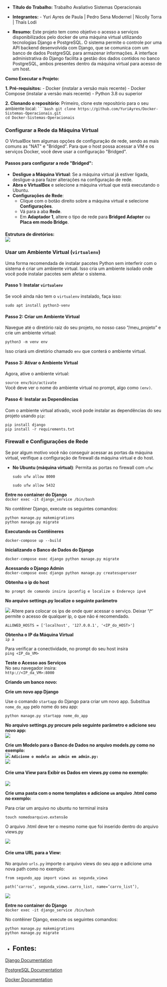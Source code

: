 * **Título do Trabalho:** Trabalho Avaliativo Sistemas Operacionais

* **Integrantes:** \- Yuri Ayres de Paula | Pedro Sena Modernel | Nicolly Torra | Thaís Lodi   
    
* **Resumo:** Este projeto tem como objetivo o acesso a serviços disponibilizados pelo docker de uma máquina virtual utilizando tecnologias Django e PostgreSQL. O sistema permite o controle por uma API backend desenvolvida com Django, que se comunica com um banco de dados PostgreSQL para armazenar informações. A interface administrativa do Django facilita a gestão dos dados contidos no banco PostgreSQL, ambos presentes dentro da máquina virtual para acesso de um host. 

**Como Executar o Projeto:** 

**1\. Pré-requisitos:** \- Docker (instalar a versão mais recente) \- Docker Compose (instalar a versão mais recente) \- Python 3.8 ou superior

**2\. Clonando o repositório**: Primeiro, clone este repositório para o seu ambiente local: ```` ```bash git clone https://github.com/YuriAyres/Docker-Sistemas-Operacionais.git ````   
`cd Docker-Sistemas-Operacionais`

### **Configurar a Rede da Máquina Virtual**

O VirtualBox tem algumas opções de configuração de rede, sendo as mais comuns as "NAT" e "Bridged". Para que o host possa acessar a VM e os serviços Docker, você deve usar a configuração "Bridged".

#### **Passos para configurar a rede "Bridged":**

* **Desligue a Máquina Virtual**: Se a máquina virtual já estiver ligada, desligue-a para fazer alterações na configuração de rede.  
* **Abra o VirtualBox** e selecione a máquina virtual que está executando o Ubuntu.  
* **Configurações de Rede**:  
  * Clique com o botão direito sobre a máquina virtual e selecione **Configurações**.  
  * Vá para a aba **Rede**.  
  * Em **Adaptador 1**, altere o tipo de rede para **Bridged Adapter** ou **Placa em modo Bridge**.

### 

**Estrutura de diretórios:**  
<img src="/img/img1.png">

### **Usar um Ambiente Virtual (**`virtualenv`**)**

Uma forma recomendada de instalar pacotes Python sem interferir com o sistema é criar um ambiente virtual. Isso cria um ambiente isolado onde você pode instalar pacotes sem afetar o sistema.

#### **Passo 1: Instalar** `virtualenv`

Se você ainda não tem o `virtualenv` instalado, faça isso:

`sudo apt install python3-venv`

#### **Passo 2: Criar um Ambiente Virtual**

Navegue até o diretório raiz do seu projeto, no nosso caso “/meu\_projeto” e crie um ambiente virtual:

`python3 -m venv env`

Isso criará um diretório chamado `env` que conterá o ambiente virtual.

#### **Passo 3: Ativar o Ambiente Virtual**

Agora, ative o ambiente virtual:

`source env/bin/activate`  
Você deve ver o nome do ambiente virtual no prompt, algo como `(env)`.

#### **Passo 4: Instalar as Dependências**

Com o ambiente virtual ativado, você pode instalar as dependências do seu projeto usando `pip`:

`pip install django`  
`pip install -r requirements.txt`

### **Firewall e Configurações de Rede**

Se por algum motivo você não conseguir acessar as portas da máquina virtual, verifique a configuração de firewall da máquina virtual e do host.

* **No Ubuntu (máquina virtual)**: Permita as portas no firewall com `ufw`:

  `sudo ufw allow 8000`

  `sudo ufw allow 5432`

**Entre no container do Django**  
`docker exec -it django_service /bin/bash`

No contêiner Django, execute os seguintes comandos:

`python manage.py makemigrations`  
`python manage.py migrate`

**Executando os Contêineres**

`docker-compose up --build`

**Inicializando o Banco de Dados do Django**

`docker-compose exec django python manage.py migrate`

**Acessando o Django Admin**  
`docker-compose exec django python manage.py createsuperuser`

**Obtenha o ip do host**

`No prompt de comando insira ipconfig e localize o Endereço ipv4`

**No arquivo settings.py localize o seguinte parâmetro**

<img src="/img/img2.png"> 
Altere para colocar os ips de onde quer acessar o serviço. Deixar ‘\*’ permite o acesso de qualquer ip, o que não é recomendado.

`ALLOWED_HOSTS = ['localhost', '127.0.0.1', '<IP_do_HOST>']`

**Obtenha o IP da Máquina Virtual**  
`ip a`

Para verificar a conectividade, no prompt do seu host insira   
`ping <IP_da_VM>`

**Teste o Acesso aos Serviços**   
No seu navegador insira:  
`http://<IP_da_VM>:8000`

**Criando um banco novo:**

**Crie um novo app Django**

Use o comando `startapp` do Django para criar um novo app. Substitua `nome_do_app` pelo nome do seu app:

`python manage.py startapp nome_do_app`

**No arquivo settings.py procure pelo seguinte parâmetro e adicione seu novo app:**  
<img src="/img/img3.png">

**Crie um Modelo para o Banco de Dados no arquivo models.py como no exemplo:**  
<img src="/img/img4.png">
**`Adicione o modelo ao admin em admin.py:`**  
<img src="/img/img5.png">

#### **Crie uma View para Exibir os Dados em views.py como no exemplo:**

<img src="/img/img6.png">

**Crie uma pasta com o nome templates e adicione `um` arquivo .html como no exemplo:**

Para criar um arquivo no ubuntu no terminal insira

`touch nomedoarquivo.extensão`

O arquivo .html deve ter o mesmo nome que foi inserido dentro do arquivo views.py

<img src="/img/img7.png">

#### **Crie uma URL para a View:**

No arquivo `urls.py` importe o arquivo views do seu app e adicione uma nova path como no exemplo:

`from segundo_app import views as segunda_views`

`path(‘carros’, segunda_views.carro_list, name=’carro_list’),`

<img src="/img/img8.png">

**Entre no container do Django**  
`docker exec -it django_service /bin/bash`

No contêiner Django, execute os seguintes comandos:

`python manage.py makemigrations`  
`python manage.py migrate`

* ## **Fontes:**

[Django Documentation](https://www.djangoproject.com/)

[PostgreSQL Documentation](https://www.postgresql.org/docs/)

[Docker Documentation](https://docs.docker.com/)
